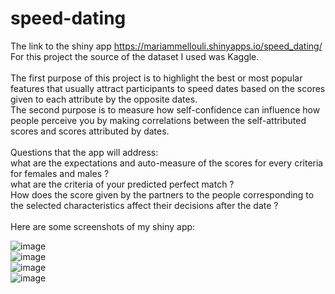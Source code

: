 # speed-dating
The link to the shiny app https://mariammellouli.shinyapps.io/speed_dating/
\
For this project the source of the dataset I used was Kaggle.\
\
The first purpose of this project is to highlight the best or most popular features that usually attract participants to speed dates based on the scores given to each attribute by the opposite dates.\
The second purpose is to measure how self-confidence can influence how people perceive you by making correlations between the self-attributed scores and scores attributed by dates.\
\
Questions that the app will address:\
what are the expectations and auto-measure of the scores for every criteria for females and males ?\
what are the criteria of your predicted perfect match ?\
How does the score given by the partners to the people corresponding to the selected characteristics affect their decisions after the date ?\
\
Here are some screenshots of my shiny app:

![image](https://user-images.githubusercontent.com/77611532/165511931-821979a2-2bfa-4de7-820a-38c16ba9e515.png)
\
![image](https://user-images.githubusercontent.com/77611532/165512073-0de6024d-50b4-4263-bdcb-7b73c87edc69.png)
\
![image](https://user-images.githubusercontent.com/77611532/165512147-9d714c05-1d52-4c26-8ce2-b64c34795ca0.png)
\
![image](https://user-images.githubusercontent.com/77611532/165512238-dcf514cb-74b7-414d-8d41-b0e0554e63dc.png)

